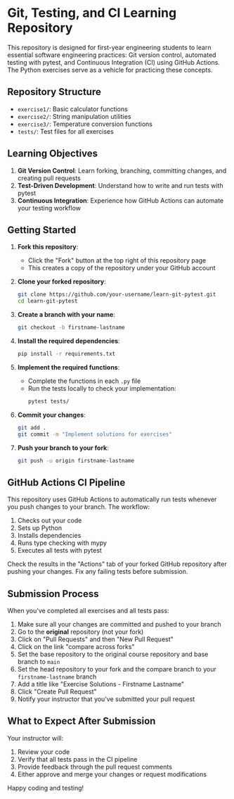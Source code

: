 # Git, Testing, and CI Learning Repository

This repository is designed for first-year engineering students to learn essential software engineering practices: Git version control, automated testing with pytest, and Continuous Integration (CI) using GitHub Actions. The Python exercises serve as a vehicle for practicing these concepts.

## Repository Structure

- `exercise1/`: Basic calculator functions
- `exercise2/`: String manipulation utilities
- `exercise3/`: Temperature conversion functions
- `tests/`: Test files for all exercises

## Learning Objectives

1. **Git Version Control**: Learn forking, branching, committing changes, and creating pull requests
2. **Test-Driven Development**: Understand how to write and run tests with pytest
3. **Continuous Integration**: Experience how GitHub Actions can automate your testing workflow

## Getting Started

1. **Fork this repository**:
   - Click the "Fork" button at the top right of this repository page
   - This creates a copy of the repository under your GitHub account

2. **Clone your forked repository**:
   ```bash
   git clone https://github.com/your-username/learn-git-pytest.git
   cd learn-git-pytest
   ```

3. **Create a branch with your name**:
   ```bash
   git checkout -b firstname-lastname
   ```

4. **Install the required dependencies**:
   ```bash
   pip install -r requirements.txt
   ```

5. **Implement the required functions**:
   - Complete the functions in each `.py` file
   - Run the tests locally to check your implementation:
     ```bash
     pytest tests/
     ```

6. **Commit your changes**:
   ```bash
   git add .
   git commit -m "Implement solutions for exercises"
   ```

7. **Push your branch to your fork**:
   ```bash
   git push -u origin firstname-lastname
   ```

## GitHub Actions CI Pipeline

This repository uses GitHub Actions to automatically run tests whenever you push changes to your branch. The workflow:

1. Checks out your code
2. Sets up Python
3. Installs dependencies
4. Runs type checking with mypy
5. Executes all tests with pytest

Check the results in the "Actions" tab of your forked GitHub repository after pushing your changes. Fix any failing tests before submission.

## Submission Process

When you've completed all exercises and all tests pass:

1. Make sure all your changes are committed and pushed to your branch
2. Go to the **original** repository (not your fork)
3. Click on "Pull Requests" and then "New Pull Request"
4. Click on the link "compare across forks"
5. Set the base repository to the original course repository and base branch to `main`
6. Set the head repository to your fork and the compare branch to your `firstname-lastname` branch
7. Add a title like "Exercise Solutions - Firstname Lastname"
8. Click "Create Pull Request"
9. Notify your instructor that you've submitted your pull request

## What to Expect After Submission

Your instructor will:
1. Review your code
2. Verify that all tests pass in the CI pipeline
3. Provide feedback through the pull request comments
4. Either approve and merge your changes or request modifications

Happy coding and testing!

